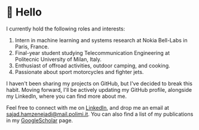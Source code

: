 # 👋 Hello

I currently hold the following roles and interests:

  1. Intern in machine learning and systems research at Nokia Bell-Labs in Paris, France.
  2. Final-year student studying Telecommunication Engineering at Politecnic University of Milan, Italy.
  3. Enthusiast of offroad activities, outdoor camping, and cooking.
  4. Passionate about sport motorcycles and fighter jets.

I haven't been sharing my projects on GitHub, but I've decided to break this habit. Moving forward, I'll be actively updating my GitHub profile, alongside my LinkedIn, where you can find more about me.

Feel free to connect with me on [LinkedIn](https://www.linkedin.com/in/sajadh76/), and drop me an email at [sajad.hamzenejadi@mail.polimi.it](mailto:sajad.hamzenejadi@mail.polimi.it). You can also find a list of my publications in my [GoogleScholar](https://scholar.google.com/citations?user=KvSyQNEAAAAJ&hl=en) page.
